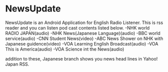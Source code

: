 # NewsUpdate
NewsUpdate is an Android Application for English Radio Listener.
  This is rss reader and you can listen pod cast contents listed below.
  -NHK world RADIO JAPAN(audio)
  -NHK News(Japanese Language)(audio)
  -BBC world service(audio)
  -CNN Student News(video)
  -ABC News Shower on NHK with Japanese guidence(video)
  -VOA Learning English Broadcast(audio)
  -VOA This is America(audio)
  -VOA Science int the News(audio)
  
  addition to these, Japanese branch shows you news head lines
in Yahoo! Japan RSS.

